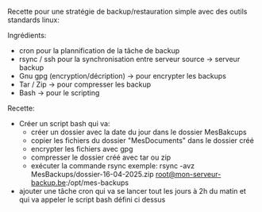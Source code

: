 Recette pour une stratégie de backup/restauration simple avec des outils standards linux:

Ingrédients:
  - cron pour la plannification de la tâche de backup
  - rsync / ssh pour la synchronisation entre serveur source -> serveur backup
  - Gnu gpg (encryption/décription) -> pour encrypter les backups
  - Tar / Zip -> pour compresser les backup
  - Bash -> pour le scripting


Recette:
  - Créer un script bash qui va:
       - créer un dossier avec la date du jour dans le dossier MesBakcups
       - copier les fichiers du dossier "MesDocuments" dans le dossier créé
       - encrypter les fichiers avec gpg
       - compresser le dossier créé avec tar ou zip
       - exécuter la commande rsync 
            exemple: rsync -avz MesBackups/dossier-16-04-2025.zip root@mon-serveur-backup.be:/opt/mes-backups
  - ajouter une tâche cron qui va se lancer tout les jours à 2h du matin et qui va appeler le script bash défini ci dessus


